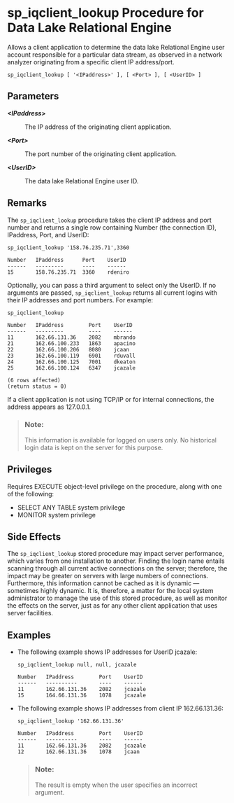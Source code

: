 <!-- loioa59e306484f21015ab9b8d3a215020f9 -->

# sp\_iqclient\_lookup Procedure for Data Lake Relational Engine

Allows a client application to determine the data lake Relational Engine user account responsible for a particular data stream, as observed in a network analyzer originating from a specific client IP address/port.



```
sp_iqclient_lookup [ '<IPaddress>' ], [ <Port> ], [ <UserID> ]
```



## Parameters


<dl>
<dt><b>

*<IPaddress\>*

</b></dt>
<dd>

The IP address of the originating client application.



</dd><dt><b>

*<Port\>*

</b></dt>
<dd>

The port number of the originating client application.



</dd><dt><b>

*<UserID\>*

</b></dt>
<dd>

The data lake Relational Engine user ID.



</dd>
</dl>



## Remarks

The `sp_iqclient_lookup` procedure takes the client IP address and port number and returns a single row containing Number \(the connection ID\), IPaddress, Port, and UserID:

```
sp_iqclient_lookup '158.76.235.71',3360
```

```
Number   IPaddress      Port    UserID
------   ---------      ----    ------
15       158.76.235.71  3360    rdeniro
```

Optionally, you can pass a third argument to select only the UserID. If no arguments are passed, `sp_iqclient_lookup` returns all current logins with their IP addresses and port numbers. For example:

```
sp_iqclient_lookup
```

```
Number   IPaddress        Port    UserID
------   ---------        ----    ------
11       162.66.131.36    2082    mbrando
21       162.66.100.233   1863    apacino
22       162.66.100.206   8080    jcaan
23       162.66.100.119   6901    rduvall
24       162.66.100.125   7001    dkeaton
25       162.66.100.124   6347    jcazale

(6 rows affected)
(return status = 0)
```

If a client application is not using TCP/IP or for internal connections, the address appears as 127.0.0.1.

> ### Note:  
> This information is available for logged on users only. No historical login data is kept on the server for this purpose.



<a name="loioa59e306484f21015ab9b8d3a215020f9__iq_refbb_1443"/>

## Privileges

Requires EXECUTE object-level privilege on the procedure, along with one of the following:

-   SELECT ANY TABLE system privilege
-   MONITOR system privilege



## Side Effects

The `sp_iqclient_lookup` stored procedure may impact server performance, which varies from one installation to another. Finding the login name entails scanning through all current active connections on the server; therefore, the impact may be greater on servers with large numbers of connections. Furthermore, this information cannot be cached as it is dynamic — sometimes highly dynamic. It is, therefore, a matter for the local system administrator to manage the use of this stored procedure, as well as monitor the effects on the server, just as for any other client application that uses server facilities.



## Examples

-   The following example shows IP addresses for UserID jcazale:

    ```
    sp_iqclient_lookup null, null, jcazale
    ```

    ```
    Number   IPaddress        Port    UserID
    ------   ----------       ----    ------
    11       162.66.131.36    2082    jcazale
    15       164.66.131.36    1078    jcazale
    ```

-   The following example shows IP addresses from client IP 162.66.131.36:

    ```
    sp_iqclient_lookup '162.66.131.36'
    ```

    ```
    Number   IPaddress        Port    UserID
    ------   ----------       ----    ------
    11       162.66.131.36    2082    jcazale
    12       162.66.131.36    1078    jcaan
    ```

    > ### Note:  
    > The result is empty when the user specifies an incorrect argument.


